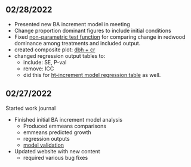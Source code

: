 

## 02/28/2022

* Presented new BA increment model in meeting
* Change proportion dominant figures to include initial conditions
* Fixed [non-parametric test function] for comparing change in redwood dominance among treatments and included output.
* created composite plot: [dbh + cr]
* changed regression output tables to:
  * include: SE, P-val
  * remove: ICC
  * did this for [ht-increment model regression table] as well.

[non-parametric test function]: (06_summary.html#species-dominance-significance-test)
[dbh + cr]: (05_analyzing_ba_increment.html#estimated-marginal-means-and-regression-table-of-selected-model)
[ht-increment model regression table]:(04_pred_ht.html#best-model-scrapping-above)

## 02/27/2022

Started work journal

* Finished initial BA increment model analysis
  * Produced emmeans comparisons
  * emmeans predicted growth
  * regression outputs
  * [model validation](05_analyzing_ba_increment.html#model-validation)
* Updated website with new content
  * required various bug fixes
